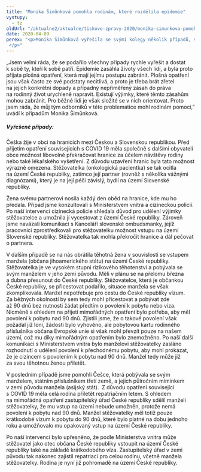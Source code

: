 ```yaml
---
title: "Monika Šimůnková pomohla rodinám, které rozdělila epidemie"
vystupy:
  - tz
oldUrl: "/aktualne2/aktualne/tiskove-zpravy-2020/monika-simunkova-pomohla-rodinam-ktere-rozdelila-epidemie/"
date: 2020-04-09
perex: "<p>Monika Šimůnková vyřešila se svými kolegy několik případů, ve kterých přijatá protikrizová opatření rozdělila rodiny. Jednalo se o případy, kdy manželské páry pocházely z rozdílných zemí, a hrozilo, že je uzavřené hranice od sebe oddělí. V jednom případě se to týkalo těhotné ženy, v druhém manželů s půlročním dítětem a v tom posledním vážně nemocných partnerů, kteří spolu žijí v obci na hranici Česka a Slovenska. Ve všech třech případech se zástupkyni ombudsmana podařilo rychle zjednat nápravu. Za vstřícnost v řešení těchto případů děkujeme odboru azylové a migrační politiky Ministerstva vnitra, cizinecké policii a Ministerstvu zahraničí.  </p>"
---
```


<!-- imported from the old website -->

<p>„Jsem velmi ráda, že se podařilo všechny případy rychle vyřešit a dostat k sobě ty, kteří k sobě patří. Epidemie zasáhla životy všech lidí, a byla proto přijata plošná opatření, která mají jejímu postupu zabránit. Plošná opatření jsou však často ze své podstaty necitlivá, a proto je třeba brát zřetel na jejich konkrétní dopady a případný nepřiměřený zásah do práva na rodinný život urychleně napravit. Existují výjimky, které těmto zásahům mohou zabránit. Pro běžné lidi je však složité se v nich orientovat. Proto jsem ráda, že můj tým odborníků v této problematice mohl rodinám pomoci,” uvádí k případům Monika Šimůnková.</p><h5>Vyřešené případy:</h5><p>Češka žije v obci na hranicích mezi Českou a Slovenskou republikou. Před přijetím opatření souvisejících s COVID 19 měla společně s dalšími obyvateli obce možnost libovolně překračovat hranice za účelem návštěvy rodiny nebo také lékařského vyšetření. Z důvodu uzavření hranic byla tato možnost výrazně omezena. Stěžovatelka (onkologická pacientka) se tak ocitla na území České republiky, zatímco její partner (rovněž s několika vážnými diagnózami), který je na její péči závislý, bydlí na území Slovenské republiky. </p><p>Žena svému partnerovi nosila každý den oběd na hranice, kde mu ho předala. Případ jsme konzultovali s Ministerstvem vnitra a cizineckou policií. Po naší intervenci cizinecká policie shledala důvod pro udělení výjimky stěžovatelce a umožnila jí vycestovat z území České republiky. Zároveň jsme navázali komunikaci s Kanceláří slovenské ombudsmanky, jejíž pracovníci zprostředkovali pro stěžovatelku možnost vstupu na území Slovenské republiky. Stěžovatelka tak mohla překročit hranice a dál pečovat o partnera. </p><p>V dalším případě se na nás obrátila těhotná žena v souvislosti se vstupem manžela (občana jihoamerického státu) na území České republiky.  Stěžovatelka je ve vysokém stupni rizikového těhotenství a pobývala se svým manželem v jeho zemi původu. Měli v plánu se na přelomu března a dubna přesunout do České republiky. Stěžovatelce, která je občankou České republiky, se přicestovat podařilo, situace manžela se však zkomplikovala. Manžel nepotřebuje pro cestu do České republiky vízum.  Za běžných okolností by sem tedy mohl přicestovat a pobývat zde až 90 dnů bez nutnosti žádat předtím o povolení k pobytu nebo víza. Nicméně s ohledem na přijetí mimořádných opatření bylo potřeba, aby měl povolení k pobytu nad 90 dnů. Zjistili jsme, že o takové povolení však požádal již loni, žádosti bylo vyhověno, ale pobytovou kartu rodinného příslušníka občana Evropské unie si však mohl převzít pouze na našem území, což mu díky mimořádným opatřením bylo znemožněno. Po naší další komunikaci s Ministerstvem vnitra bylo manželovi stěžovatelky zasláno rozhodnutí o udělení povolení k přechodnému pobytu, aby mohl prokázat, že je cizincem s povolením k pobytu nad 90 dnů. Manžel tedy může již za svou těhotnou ženou přiletět. </p><p>V posledním případě jsme pomohli Češce, která pobývala se svým manželem, státním příslušníkem třetí země, a jejich půlročním miminkem v zemi původu manžela (asijský stát).  Z důvodu opatření související s COVID 19 měla celá rodina přiletět repatriačním letem. S ohledem na mimořádná opatření zastupitelský úřad České republiky sdělil manželi stěžovatelky, že mu vstup na území nebude umožněn, protože nemá povolení k pobytu nad 90 dnů. Manžel stěžovatelky měl totiž pouze krátkodobé vízum k pobytu do 90 dnů, které bylo platné na dobu jednoho roku a umožňovalo mu opakovaný vstup na území České republiky. </p><p>Po naší intervenci bylo upřesněno, že podle Ministerstva vnitra může stěžovatel jako otec občana České republiky vstoupit na území České republiky také na základě krátkodobého víza. Zastupitelský úřad v zemi původu tak nakonec zajistil repatriaci pro celou rodinu, včetně manžela stěžovatelky. Rodina je nyní již pohromadě na území České republiky.  </p>
